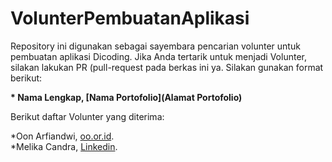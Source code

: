 # VolunterPembuatanAplikasi
Repository ini digunakan sebagai sayembara pencarian volunter untuk pembuatan aplikasi Dicoding. Jika Anda tertarik untuk menjadi Volunter, silakan lakukan PR (pull-request pada berkas ini ya. Silakan gunakan format berikut:

**\* Nama Lengkap, [Nama Portofolio](Alamat Portofolio)**

Berikut daftar Volunter yang diterima:

*Oon Arfiandwi, [oo.or.id](https://oo.or.id).  
*Melika Candra, [Linkedin](https://www.linkedin.com/in/melika-candra/).
